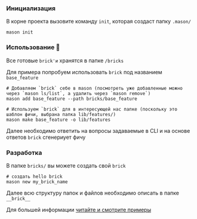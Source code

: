### Инициализация 
В корне проекта вызовите команду `init`, которая создаст папку `.mason/`
```
mason init
```

### Использование 👷
Все готовые `brick'и` хранятся в папке `/bricks`

Для примера попробуем использовать `brick` под названием `base_feature` 
```
# Добавляем `brick` себе в mason (посмотреть уже добавленные можно через `mason ls/list`, а удалить через `mason remove`)
mason add base_feature --path bricks/base_feature

# Используем `brick` для в интересующей нас папке (поскольку это шаблон фичи, выбрана папка lib/features/)
mason make base_feature -o lib/features  
```
Далее необходимо ответить на вопросы задаваемые в CLI и на основе ответов `brick` сгенериует фичу

### Разработка 
В папке `bricks/` вы можете создать свой `brick`

```
# создать hello brick
mason new my_brick_name
```
Далее всю структуру папок и файлов необходимо описать в папке `__brick__`

Для большей информации [читайте и смотрите примеры](https://github.com/felangel/mason/blob/master/packages/mason_cli/README.md)

